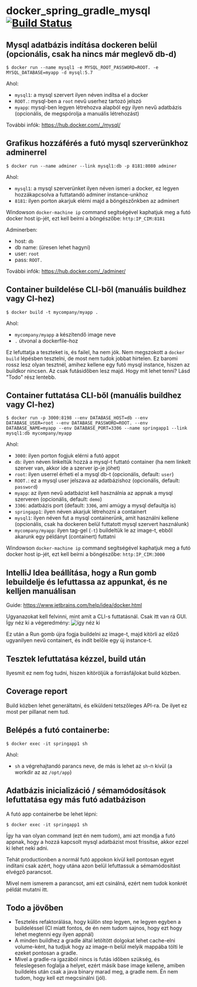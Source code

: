 # docker_spring_gradle_mysql [![Build Status](https://travis-ci.org/dsge/docker_spring_gradle_mysql.svg?branch=master)](https://travis-ci.org/dsge/docker_spring_gradle_mysql)

Mysql adatbázis indítása dockeren belül (opcionális, csak ha nincs már meglevő db-d)
---

```
$ docker run --name mysql1 -e MYSQL_ROOT_PASSWORD=ROOT. -e MYSQL_DATABASE=myapp -d mysql:5.7
```

Ahol:

- `mysql1`: a mysql szervert ilyen néven indítsa el a docker
- `ROOT.`: mysql-ben a `root` nevű userhez tartozó jelszó
- `myapp`: mysql-ben legyen létrehozva alapból egy ilyen nevű adatbázis (opcionális, de megspórolja a manuális létrehozást)

További infók: https://hub.docker.com/_/mysql/

Grafikus hozzáférés a futó mysql szerverünkhoz adminerrel
---

```
$ docker run --name adminer --link mysql1:db -p 8181:8080 adminer
```

Ahol:

- `mysql1`: a mysql szerverünket ilyen néven ismeri a docker, ez legyen hozzákapcsolva a futtatandó adminer instance-unkhoz
- `8181`: ilyen porton akarjuk elérni majd a böngészőnkben az adminert

Windowson `docker-machine ip` command segítségével kaphatjuk meg a futó docker host ip-jét, ezt kell beírni a böngészőbe: `http:IP_CIM:8181`

Adminerben:

- host: `db`
- db name: (üresen lehet hagyni)
- user: `root`
- pass: `ROOT.`

További infók: https://hub.docker.com/_/adminer/


Container buildelése CLI-ből (manuális buildhez vagy CI-hez)
---

```
$ docker build -t mycompany/myapp .
```

Ahol:

- `mycompany/myapp` a készítendő image neve
- `.` útvonal a dockerfile-hoz

Ez lefuttatja a teszteket is, és failel, ha nem jók. Nem megszokott a `docker build` lépésben tesztelni, de most nem tudok jobbat hirtelen.
Ez baromi rossz lesz olyan tesztnél, amihez kellene egy futó mysql instance, hiszen az buildkor nincsen. Az csak futásidőben lesz majd. Hogy mit lehet tenni? Lásd "Todo" rész lentebb.

Container futtatása CLI-ből (manuális buildhez vagy CI-hez)
---

```
$ docker run -p 3000:8198 --env DATABASE_HOST=db --env DATABASE_USER=root --env DATABASE_PASSWORD=ROOT. --env DATABASE_NAME=myapp --env DATABASE_PORT=3306 --name springapp1 --link mysql1:db mycompany/myapp 
```

Ahol:
- `3000`: ilyen porton fogjuk elérni a futó appot
- `db`: ilyen néven linkeltük hozzá a mysql-t futtató container (ha nem linkelt szerver van, akkor ide a szerver ip-je jöhet)
- `root`: ilyen userrel érheti el a mysql db-t (opcionális, default: `user`)
- `ROOT.`: ez a mysql user jelszava az adatbázishoz (opcionális, default: `password`)
- `myapp`: az ilyen nevű adatbázist kell használnia az appnak a mysql szerveren (opcionális, default: `demo`)
- `3306`: adatbázis port (default: `3306`, ami amúgy a mysql defaultja is)
- `springapp1`: ilyen néven akarjuk létrehozni a containert
- `mysql1`: ilyen néven fut a mysql containerünk, amit használni kellene (opcionális, csak ha dockeren belül futtatott mysql szervert használunk)
- `mycompany/myapp`: ilyen tag-gel (`-t`) buildeltük le az image-t, ebből akarunk egy példányt (containert) futtatni

Windowson `docker-machine ip` command segítségével kaphatjuk meg a futó docker host ip-jét, ezt kell beírni a böngészőbe: `http:IP_CIM:3000`

IntelliJ Idea beállítása, hogy a Run gomb lebuildelje és lefuttassa az appunkat, és ne kelljen manuálisan
---

Guide: https://www.jetbrains.com/help/idea/docker.html

Ugyanazokat kell felvinni, mint amit a CLI-s futtatásnál. Csak itt van rá GUI. Így néz ki a végeredmény:
![így néz ki](https://i.imgur.com/Qc11xGI.png)

Ez után a Run gomb újra fogja buildelni az image-t, majd kitörli az előző ugyanilyen nevű containert, és indít belőle egy új instance-t.

Tesztek lefuttatása kézzel, build után
---

Ilyesmit ez nem fog tudni, hiszen kitöröljük a forrásfájlokat build közben.

Coverage report
---
Build közben lehet generáltatni, és elküldeni tetszőleges API-ra. De ilyet ez most per pillanat nem tud.

Belépés a futó containerbe:
---

```
$ docker exec -it springapp1 sh
```

Ahol:
- `sh` a végrehajtandó parancs neve, de más is lehet az `sh`-n kívül (a workdir az az `/opt/app`)

Adatbázis inicializáció / sémamódosítások lefuttatása egy más futó adatbázison
---

A futó app containerbe be lehet lépni:
```
$ docker exec -it springapp1 sh
```

Így ha van olyan command (ezt én nem tudom), ami azt mondja a futó appnak, hogy a hozzá kapcsolt mysql adatbázist most frissítse, akkor ezzel ki lehet neki adni.

Tehát productionben a normál futó appokon kívül kell pontosan egyet indítani csak azért, hogy utána azon belül lefuttassuk a sémamódosítást elvégző parancsot.

Mivel nem ismerem a parancsot, ami ezt csinálná, ezért nem tudok konkrét példát mutatni itt. 


Todo a jövőben
---

- Tesztelés refaktorálása, hogy külön step legyen, ne legyen egyben a buildeléssel (CI miatt fontos, de én nem tudom sajnos, hogy ezt hogy lehet megtenni egy ilyen appnál)
- A minden buildhez a gradle által letöltött dolgokat lehet cache-elni volume-ként, ha tudjuk hogy az image-n belül melyik mappába tölti le ezeket pontosan a gradle.
- Mivel a gradle-ra igazából nincs is futás időben szükség, és feleslegesen foglalja a helyet, ezért másik base image kellene, amiben buildelés után csak a java binary marad meg, a gradle nem. Én nem tudom, hogy kell ezt megcsinálni (jól). 
